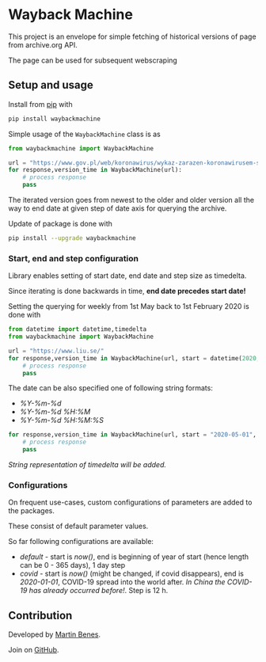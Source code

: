 
# Wayback Machine

This project is an envelope for simple fetching of historical versions of page from archive.org API.

The page can be used for subsequent webscraping

## Setup and usage

Install from [pip](https://pypi.org/project/waybackmachine/) with

```python
pip install waybackmachine
```

Simple usage of the `WaybackMachine` class is as

```python
from waybackmachine import WaybackMachine

url = "https://www.gov.pl/web/koronawirus/wykaz-zarazen-koronawirusem-sars-cov-2"
for response,version_time in WaybackMachine(url):
    # process response
    pass
```

The iterated version goes from newest to the older and older version all the way to end date at given step of date axis for querying the archive.

Update of package is done with

```bash
pip install --upgrade waybackmachine
```

### Start, end and step configuration

Library enables setting of start date, end date and step size as timedelta.

Since iterating is done backwards in time, **end date precedes start date!**

Setting the querying for weekly from 1st May back to 1st February 2020 is done with

```python
from datetime import datetime,timedelta
from waybackmachine import WaybackMachine

url = "https://www.liu.se/"
for response,version_time in WaybackMachine(url, start = datetime(2020,5,1), end = datetime(2020,2,1), step = timedelta(days = 7)):
    # process response
    pass
```

The date can be also specified one of following string formats:

* *%Y-%m-%d*
* *%Y-%m-%d %H:%M*
* *%Y-%m-%d %H:%M:%S*

```python
for response,version_time in WaybackMachine(url, start = "2020-05-01", end = "2020-02-01", step = timedelta(days = 7)):
    # process response
    pass
```

*String representation of timedelta will be added.*



### Configurations

On frequent use-cases, custom configurations of parameters are added to the packages.

These consist of default parameter values.

So far following configurations are available:

* *default* - start is *now()*, end is beginning of year of start (hence length can be 0 - 365 days), 1 day step
* *covid* - start is *now()* (might be changed, if covid disappears), end is *2020-01-01*, COVID-19 spread into the world after. *In China the COVID-19 has already occurred before!*. Step is 12 h.
 
## Contribution

Developed by [Martin Benes](https://github.com/martinbenes1996).

Join on [GitHub](https://github.com/martinbenes1996/waybackmachine).



